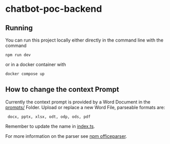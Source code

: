 # chatbot-poc-backend

## Running

You can run this project locally either directly in the command line with the command
```
npm run dev
``` 
or in a docker container with
```
docker compose up
```

## How to change the context Prompt

Currently the context prompt is provided by a Word Document in the [prompts/](./prompts/) Folder.
Upload or replace a new Word File, parseable formats are:
```
 docx, pptx, xlsx, odt, odp, ods, pdf
```

Remember to update the name in [index.ts](./src/chat/index.ts).

For more information on the parser see [npm officeparser](https://www.npmjs.com/package/officeparser).